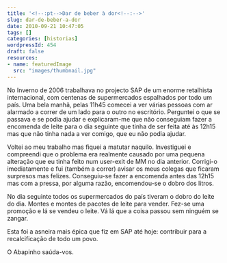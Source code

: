 ```yaml
---
title: '<!--:pt-->Dar de beber à dor<!--:-->'
slug: dar-de-beber-a-dor
date: 2010-09-21 10:47:05
tags: []
categories: [historias]
wordpressId: 454
draft: false
resources:
- name: featuredImage
  src: "images/thumbnail.jpg"
---
```

No Inverno de 2006 trabalhava no projecto SAP de um enorme retalhista internacional, com centenas de supermercados espalhados por todo um país. Uma bela manhã, pelas 11h45 comecei a ver várias pessoas com ar alarmado a correr de um lado para o outro no escritório. Perguntei o que se passava e se podia ajudar e explicaram-me que não conseguiam fazer a encomenda de leite para o dia seguinte que tinha de ser feita até às 12h15 mas que não tinha nada a ver comigo, que eu não podia ajudar.

Voltei ao meu trabalho mas fiquei a matutar naquilo. Investiguei e compreendi que o problema era realmente causado por uma pequena alteração que eu tinha feito num user-exit de MM no dia anterior. Corrigi-o imediatamente e fui (também a correr) avisar os meus colegas que ficaram surpresos mas felizes. Conseguiu-se fazer a encomenda antes das 12h15 mas com a pressa, por alguma razão, encomendou-se o dobro dos litros.

No dia seguinte todos os supermercados do país tiveram o dobro do leite do dia. Montes e montes de pacotes de leite para vender. Fez-se uma promoção e lá se vendeu o leite. Vá lá que a coisa passou sem ninguém se zangar.

Esta foi a asneira mais épica que fiz em SAP até hoje: contribuir para a recalcificação de todo um povo.

O Abapinho saúda-vos.
